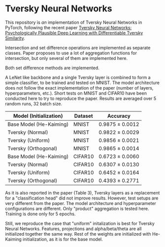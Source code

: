 # Tversky Neural Networks

This repository is *an* implementation of Tversky Neural Networks in PyTorch, 
following the recent paper [Tversky Neural Networks: Psychologically Plausible Deep Learning with Differentiable Tversky Similarity](https://arxiv.org/abs/2506.11035).

Intersection and set difference operations are implemented as separate classes.
Paper proposes to use a lot of aggregation functions for intersection, but 
only several of them are implemented here.

Both set difference methods are implemented.

A LeNet like backbone and a single Tversky layer is combined to form a simple classifier,
to be trained and tested on MNIST. The model architecture does not follow the exact
implementation of the paper (number of layers, hyperparameters, etc.). Short tests on
MNIST and CIFAR10 have been conducted here to try to reproduce the paper. Results are
averaged over 5 random runs, 32 batch size. 

| Model (Initialization)   | Dataset  | Accuracy        |
|--------------------------|----------|-----------------|
| Base Model (He-Kaiming)  | MNIST    | 0.9875 ± 0.0012 |
| Tversky (Normal)         | MNIST    | 0.9822 ± 0.0029 |
| Tversky (Uniform)        | MNIST    | 0.9856 ± 0.0021 |
| Tversky (Orthogonal)     | MNIST    | 0.9865 ± 0.0014 |
| Base Model  (He-Kaiming) | CIFAR10  | 0.6723 ± 0.0060 |
| Tversky (Normal)         | CIFAR10  | 0.6307 ± 0.0130 |
| Tversky (Uniform)        | CIFAR10  | 0.6452 ± 0.0164 |
| Tversky (Orthogonal)     | CIFAR10  | 0.4393 ± 0.2771 |

As it is also reported in the paper (Table 3), Tversky layers as a replacement for
a "classification head" did not improve results. However, test setups are very different
from the paper. The model architecture and hyperparameter configurations are different.
Only "product" aggregation is tested here. Training is done only for 5 epochs.

Still, we reproduce the case that "uniform" initalization is best for Tversky Neural Networks.
Features, projections and alpha/beta/theta are all initialized together the same way. Rest of
the weights are initialized with He-Kaiming initialization, as it is for the base model.
